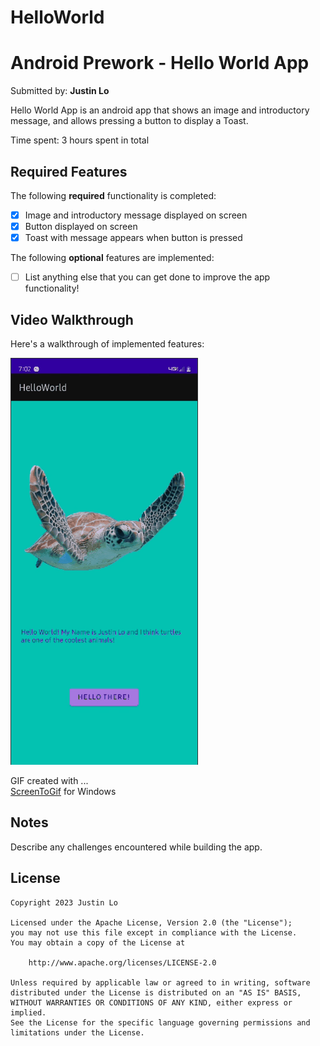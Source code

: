 # HelloWorld

# Android Prework - Hello World App

Submitted by: **Justin Lo**

Hello World App is an android app that shows an image and introductory message, and allows pressing a button to display a Toast. 

Time spent: 3 hours spent in total

## Required Features

The following **required** functionality is completed:

* [x] Image and introductory message displayed on screen
* [x] Button displayed on screen
* [x] Toast with message appears when button is pressed 

The following **optional** features are implemented:

* [ ] List anything else that you can get done to improve the app functionality!

## Video Walkthrough

Here's a walkthrough of implemented features:

<img src='WalkThrough.gif' title='Video Walkthrough' width='' alt='Video Walkthrough' />

<!-- Replace this with whatever GIF tool you used! -->
GIF created with ...  
[ScreenToGif](https://www.screentogif.com/) for Windows

## Notes

Describe any challenges encountered while building the app.

## License

    Copyright 2023 Justin Lo

    Licensed under the Apache License, Version 2.0 (the "License");
    you may not use this file except in compliance with the License.
    You may obtain a copy of the License at

        http://www.apache.org/licenses/LICENSE-2.0

    Unless required by applicable law or agreed to in writing, software
    distributed under the License is distributed on an "AS IS" BASIS,
    WITHOUT WARRANTIES OR CONDITIONS OF ANY KIND, either express or implied.
    See the License for the specific language governing permissions and
    limitations under the License.

